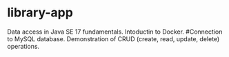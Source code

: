 # library-app
Data access in Java SE 17 fundamentals.
Intoductin to Docker.
#Connection to MySQL database. Demonstration of CRUD (create, read, update, delete) operations. 
